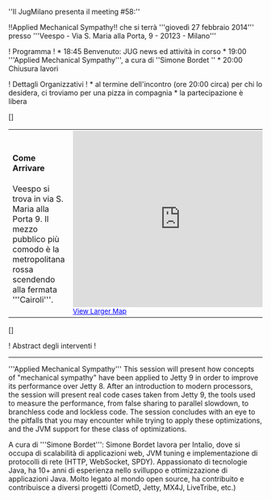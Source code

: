 ''Il JugMilano presenta il meeting #58:''

!!Applied Mechanical Sympathy!!
che si terrà '''giovedì 27 febbraio 2014''' presso '''Veespo - Via S. Maria alla Porta, 9 - 20123 - Milano'''

! Programma !
	*  18:45 Benvenuto: JUG news ed attività in corso
	*  19:00 '''Applied Mechanical Sympathy''', a cura di ''Simone Bordet ''
	*  20:00 Chiusura lavori


! Dettagli Organizzativi !
	* al termine dell'incontro (ore 20:00 circa) per chi lo desidera, ci troviamo per una pizza in compagnia
	* la partecipazione è libera

[<html>]
<table>
<tr>
<td width="30%">
<h4>Come Arrivare</h4>
Veespo si trova in via S. Maria alla Porta 9. Il mezzo pubblico più comodo è la metropolitana rossa scendendo alla fermata '''Cairoli'''.
</td>
<td>

<iframe width="425" height="350" frameborder="0" scrolling="no" marginheight="0" marginwidth="0" src="http://maps.google.it/maps?f=q&source=embed&hl=en&geocode=&q=via+santa+maria+alla+porta,+9+milano&aq=&sll=45.45801,9.177492&sspn=0.005095,0.008079&vpsrc=6&t=h&ie=UTF8&hq=&hnear=Via+Santa+Maria+alla+Porta,+9,+20123+Milano,+Lombardia&ll=45.468468,9.182768&spn=0.010896,0.022359&z=14&iwloc=A&output=embed"></iframe><br /><small><a href="http://maps.google.it/maps?f=q&source=embed&hl=en&geocode=&q=via+santa+maria+alla+porta,+9+milano&aq=&sll=45.45801,9.177492&sspn=0.005095,0.008079&vpsrc=6&t=h&ie=UTF8&hq=&hnear=Via+Santa+Maria+alla+Porta,+9,+20123+Milano,+Lombardia&ll=45.468468,9.182768&spn=0.010896,0.022359&z=14&iwloc=A" style="color:#0000FF;text-align:left">View Larger Map</a></small>
</td>
</tr>
</table>
[</html>]


! Abstract degli interventi !

----

'''Applied Mechanical Sympathy'''
This session will present how concepts of "mechanical sympathy" have been applied to Jetty 9 in order to improve its performance over Jetty 8. After an introduction to modern processors, the session will present real code cases taken from Jetty 9, the tools used to measure the performance, from false sharing to parallel slowdown, to branchless code and lockless code.
The session concludes with an eye to the pitfalls that you may encounter while trying to apply these optimizations, and the JVM support for these class of optimizations.

A cura di '''Simone Bordet''':
Simone Bordet lavora per Intalio, dove si occupa di scalabilità di applicazioni web, JVM tuning e implementazione di protocolli di rete (HTTP, WebSocket, SPDY). Appassionato di tecnologie Java, ha 10+ anni di esperienza nello svilluppo e ottimizzazione di applicazioni Java. Molto legato al mondo open source, ha contribuito e contribuisce a diversi progetti (CometD, Jetty, MX4J, LiveTribe, etc.)

